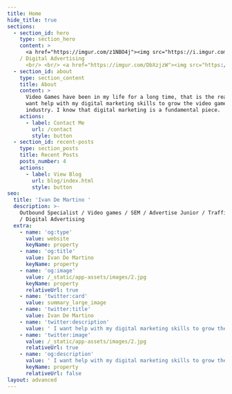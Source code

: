 ```yaml
---
title: Home
hide_title: true
sections:
  - section_id: hero
    type: section_hero 
    content: >
      <a href="https://imgur.com/z1NBO4j"><img src="https://i.imgur.com/z1NBO4j.png" title="source: imgur.com" width="100" high="100" /></a> Outbound Specialist / Video games / SEM / Advertise Junior / Traffic Manager
    / Digital Advertising 
      <br/> <br/> <a href="https://imgur.com/DbXzjzW"><img src="https://i.imgur.com/DbXzjzW.png" title="source: imgur.com" width="50" high="50" /></a> DMartino
  - section_id: about
    type: section_content
    title: About
    content: >
      Video Games have been in my life for a long time, that is the reason I
      want help with my digital marketing skills to grow the video game
      industry. I know that digital marketing is a fundamental piece.
    actions:
      - label: Contact Me
        url: /contact
        style: button
  - section_id: recent-posts
    type: section_posts
    title: Recent Posts
    posts_number: 4
    actions:
      - label: View Blog
        url: blog/index.html
        style: button
seo:
  title: 'Ivan De Martino '
  description: >-
    Outbound Specialist / Video games / SEM / Advertise Junior / Traffic Manager
    / Digital Advertising
  extra:
    - name: 'og:type'
      value: website
      keyName: property
    - name: 'og:title'
      value: Ivan De Martino
      keyName: property
    - name: 'og:image'
      value: /_static/app-assets/images/2.jpg
      keyName: property
      relativeUrl: true
    - name: 'twitter:card'
      value: summary_large_image
    - name: 'twitter:title'
      value: Ivan De Martino
    - name: 'twitter:description'
      value: ' I want help with my digital marketing skills to grow the video game industry. '
    - name: 'twitter:image'
      value: /_static/app-assets/images/2.jpg
      relativeUrl: true
    - name: 'og:description'
      value: ' I want help with my digital marketing skills to grow the video game industry.'
      keyName: property
      relativeUrl: false
layout: advanced
---
```

